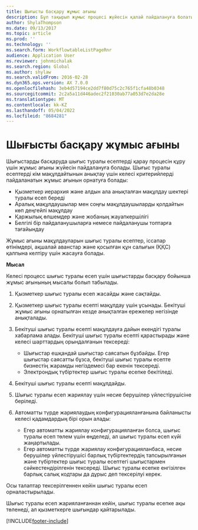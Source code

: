 ```yaml
---
title: Шығысты басқару жұмыс ағыны
description: Бұл тақырып жұмыс процесі жүйесін қалай пайдалануға болатынын түсіндіреді Microsoft Dynamics 365 Қаржы, Шығындарды басқарудағы шығыс есептерін тексеру процесін орнату.
author: ShylaThompson
ms.date: 09/13/2017
ms.topic: article
ms.prod: ''
ms.technology: ''
ms.search.form: WorkflowtableListPageRnr
audience: Application User
ms.reviewer: johnmichalak
ms.search.region: Global
ms.author: shylaw
ms.search.validFrom: 2016-02-28
ms.dyn365.ops.version: AX 7.0.0
ms.openlocfilehash: 3eb4d57194ce2dd7f80d75c2c765f1cfa48b0348
ms.sourcegitcommit: 2c2a5a11d446adec2f21030ab77a053d7e2da28e
ms.translationtype: MT
ms.contentlocale: kk-KZ
ms.lasthandoff: 05/04/2022
ms.locfileid: "8684281"
---
```

# <a name="expense-management-workflow"></a>Шығысты басқару жұмыс ағыны

Шығыстарды басқаруда шығыс туралы есептерді қарау процесін құру үшін жұмыс ағыны жүйесін пайдалануға болады. Шығыс туралы есептерді кім мақұлдайтынын анықтау үшін келесі критерийлерді пайдаланатын жұмыс ағынын орнатуға болады:

- Қызметкер иерархия және алдын ала анықталған мақұлдау шектері туралы есеп береді
- Аралық мақұлдаушылар мен соңғы мақұлдаушыларды қолдайтын көп деңгейлі мақұлдау
- Қаржылық өлшемдер және жобаның жауапкершілігі
- Белгілі бір пайдаланушыларға немесе пайдаланушы топтарға тағайындау

Жұмыс ағыны мақұлдауларын шығыс туралы есептер, іссапар өтінімдері, ақшалай аванстар және қосылған құн салығын (ҚҚС) қалпына келтіру үшін жасауға болады.

**Мысал**

Келесі процесс шығыс туралы есеп үшін шығыстарды басқару бойынша жұмыс ағынының мысалы болып табылады.

1. Қызметкер шығыс туралы есеп жасайды және сақтайды.
2. Қызметкер шығыс туралы есепті мақұлдау үшін ұсынады. Бекітуші жұмыс ағыны орнатылған кезде анықталған ережелер негізінде анықталады.
3. Бекітуші шығыс туралы есепті мақұлдауға дайын екендігі туралы хабарлама алады. Бекітуші шығыс туралы есепті қарастырады және келесі шарттардың орындалғанын тексереді:

    - Шығыстар ешқандай шығыстар саясатын бұзбайды. Егер шығыстар саясатты бұзса, бекітуші шығыс туралы есепте бизнестің жарамды негіздемесі бар екенін тексереді.
    - Электрондық түбіртектер шығыс туралы есепке бекітіледі.

4. Бекітуші шығыс туралы есепті мақұлдайды.
5. Шығыс туралы есеп жариялау үшін несие берушілер үйлестірушісіне беріледі.
6. Автоматты түрде жариялаудың конфигурацияланғанына байланысты келесі қадамдардың бірі орын алады:

    - Егер автоматты жариялау конфигурацияланған болса, шығыс туралы есеп төлем үшін өңделеді, ал шығыс туралы есеп күйі жаңартылады.
    - Егер автоматты түрде жариялау конфигурацияланбаса, несие берушілер үйлестірушісі барлық түбіртектердің тапсырылғанын және түбіртектер шығыс туралы есептегі шығыстармен сәйкестендірілгенін тексереді. Шығыс туралы есепке енгізілген барлық салық кодтары да дұрыс деп тексерілуі керек.

Осы талаптар тексерілгеннен кейін шығыс туралы есеп орналастырылады.

Шығыс туралы есеп жарияланғаннан кейін, шығыс туралы есепке ақы төленеді, ал қызметкерге шығындар қайтарылады.


[!INCLUDE[footer-include](../includes/footer-banner.md)]